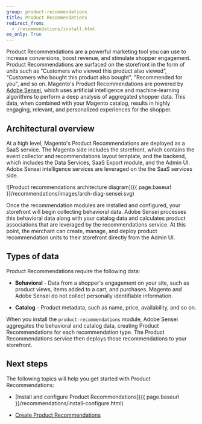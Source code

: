 ```yaml
---
group: product-recommendations
title: Product Recommendations
redirect_from:
  - /recommendations/install.html
ee_only: True
---
```


Product Recommendations are a powerful marketing tool you can use to increase conversions, boost revenue, and stimulate shopper engagement. Product Recommendations are surfaced on the storefront in the form of units such as “Customers who viewed this product also viewed”, “Customers who bought this product also bought", "Recommended for you", and so on. Magento's Product Recommendations are powered by [Adobe Sensei](https://www.adobe.com/sensei.html), which uses artificial intelligence and machine-learning algorithms to perform a deep analysis of aggregated shopper data. This data, when combined with your Magento catalog, results in highly engaging, relevant, and personalized experiences for the shopper.

## Architectural overview

At a high level, Magento's Product Recommendations are deployed as a SaaS service. The Magento side includes the storefront, which contains the event collector and recommendations layout template, and the backend, which includes the Data Services, SaaS Export module, and the Admin UI. Adobe Sensei intelligence services are leveraged on the the SaaS services side.

   ![Product recommendations architecture diagram]({{ page.baseurl }}/recommendations/images/arch-diag-sensei.svg)

Once the recommendation modules are installed and configured, your storefront will begin collecting behavioral data. Adobe Sensei processes this behavioral data along with your catalog data and calculates product associations that are leveraged by the recommendations service. At this point, the merchant can create, manage, and deploy product recommendation units to their storefront directly from the Admin UI.

## Types of data

Product Recommendations require the following data:

-  **Behavioral** - Data from a shopper's engagement on your site, such as product views, items added to a cart, and purchases. Magento and Adobe Sensei do not collect personally identifiable information.

-  **Catalog** - Product metadata, such as name, price, availability, and so on.

When you install the `product-recommendations` module, Adobe Sensei aggregates the behavioral and catalog data, creating Product Recommendations for each recommendation type. The Product Recommendations service then deploys those recommendations to your storefront.

## Next steps

The following topics will help you get started with Product Recommendations:

-  [Install and configure Product Recommendations]({{ page.baseurl }}/recommendations/install-configure.html)

-  [Create Product Recommendations](https://docs.magento.com/m2/ee/user_guide/marketing/create-new-rec.html)
